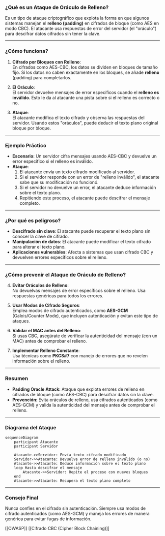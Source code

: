
### **¿Qué es un Ataque de Oráculo de Relleno?**

Es un tipo de ataque criptográfico que explota la forma en que algunos sistemas manejan el **relleno (padding)** en cifrados de bloque (como AES en modo CBC). El atacante usa respuestas de error del servidor (el "oráculo") para descifrar datos cifrados sin tener la clave.

---

### **¿Cómo funciona?**

1. **Cifrado por Bloques con Relleno**:  
   En cifrados como AES-CBC, los datos se dividen en bloques de tamaño fijo. Si los datos no caben exactamente en los bloques, se añade **relleno** (padding) para completarlos.

2. **El Oráculo**:  
   El servidor devuelve mensajes de error específicos cuando el **relleno es inválido**. Esto le da al atacante una pista sobre si el relleno es correcto o no.

3. **Ataque**:  
   El atacante modifica el texto cifrado y observa las respuestas del servidor. Usando estos "oráculos", puede deducir el texto plano original bloque por bloque.

---

### **Ejemplo Práctico**

- **Escenario**: Un servidor cifra mensajes usando AES-CBC y devuelve un error específico si el relleno es inválido.
- **Ataque**:
  1. El atacante envía un texto cifrado modificado al servidor.
  2. Si el servidor responde con un error de "relleno inválido", el atacante sabe que su modificación no funcionó.
  3. Si el servidor no devuelve un error, el atacante deduce información sobre el texto plano.
  4. Repitiendo este proceso, el atacante puede descifrar el mensaje completo.

---

### **¿Por qué es peligroso?**

- **Descifrado sin clave**: El atacante puede recuperar el texto plano sin conocer la clave de cifrado.
- **Manipulación de datos**: El atacante puede modificar el texto cifrado para alterar el texto plano.
- **Aplicaciones vulnerables**: Afecta a sistemas que usan cifrado CBC y devuelven errores específicos sobre el relleno.

---

### **¿Cómo prevenir el Ataque de Oráculo de Relleno?**

4. **Evitar Oráculos de Relleno**:  
   No devuelvas mensajes de error específicos sobre el relleno. Usa respuestas genéricas para todos los errores.

5. **Usar Modos de Cifrado Seguros**:  
   Emplea modos de cifrado autenticados, como **AES-GCM** (Galois/Counter Mode), que incluyen autenticación y evitan este tipo de ataques.

6. **Validar el MAC antes del Relleno**:  
   Si usas CBC, asegúrate de verificar la autenticidad del mensaje (con un MAC) antes de comprobar el relleno.

7. **Implementar Relleno Constante**:  
   Usa técnicas como **PKCS#7** con manejo de errores que no revelen información sobre el relleno.

---

### **Resumen**

- **Padding Oracle Attack**: Ataque que explota errores de relleno en cifrados de bloque (como AES-CBC) para descifrar datos sin la clave.
- **Prevención**: Evita oráculos de relleno, usa cifrados autenticados (como AES-GCM) y valida la autenticidad del mensaje antes de comprobar el relleno.

---

### **Diagrama del Ataque**

```mermaid
sequenceDiagram
    participant Atacante
    participant Servidor

    Atacante->>Servidor: Envía texto cifrado modificado
    Servidor->>Atacante: Devuelve error de relleno inválido (o no)
    Atacante->>Atacante: Deduce información sobre el texto plano
    loop Hasta descifrar el mensaje
        Atacante->>Servidor: Repite el proceso con nuevos bloques
    end
    Atacante->>Atacante: Recupera el texto plano completo
```

---

### **Consejo Final**

Nunca confíes en el cifrado sin autenticación. Siempre usa modos de cifrado autenticados (como AES-GCM) y maneja los errores de manera genérica para evitar fugas de información.

[[OWASP]]
[[Cifrado CBC (Cipher Block Chaining)]]
